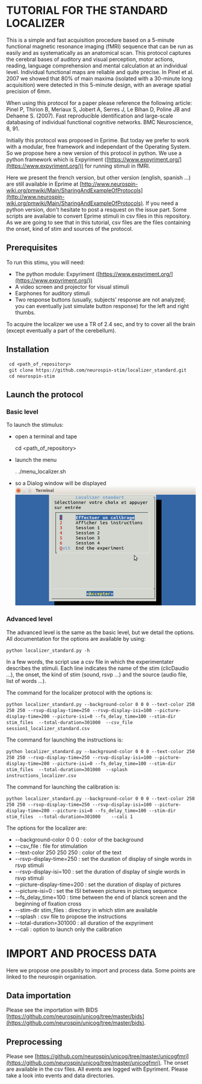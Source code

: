 # TUTORIAL FOR THE STANDARD LOCALIZER


This is a simple and fast acquisition procedure based on a 5-minute functional magnetic resonance imaging (fMRI) sequence that can be run 
as easily and as systematically as an anatomical scan. This protocol captures the cerebral bases of auditory and visual perception, motor 
actions, reading, language comprehension and mental calculation at an individual level. Individual functional maps are reliable and quite 
precise. In Pinel et al. 2007 we showed that 80% of main maxima (isolated with a 30-minute long acquisition) were detected in this 
5-minute design, with an average spatial precision of 6mm. 

When using this protocol for a paper please reference the following article:
Pinel P, Thirion B, Meriaux S, Jobert A, Serres J, Le Bihan D, Poline JB and Dehaene S. (2007). 
Fast reproducible identification and large-scale databasing of individual functional cognitive networks. BMC Neuroscience, 8, 91.

Initially this protocol was proposed in Eprime. But today we prefer to work with a modular, free framework and independant of the Operating System.
So we propose here a new version of this protocol in python. We use a python framework which is Expyriment ([https://www.expyriment.org/](https://www.expyriment.org/))
for running stimuli in fMRI. 

Here we present the french version, but other version (english, spanish ...) are still available in Eprime at [http://www.neurospin-wiki.org/pmwiki/Main/SharingAndExampleOfProtocols](http://www.neurospin-wiki.org/pmwiki/Main/SharingAndExampleOfProtocols).
If you need a python version, don't hesitate to post a resquest on the issue part.
Some scripts are available to convert Eprime stimuli in csv files in this repository. As we are going to see that in this tutorial, csv files 
are the files containing the onset, kind of stim and sources of the protocol.



## Prerequisites

To run this stimu, you will need:

* The python module: Expyriment ([https://www.expyriment.org/](https://www.expyriment.org/))
* A video screen and projector for visual stimuli
* Earphones for auditory stimuli
* Two response buttons (usually, subjects’ response are not analyzed; you can eventually just simulate button response) for the left and right thumbs.

To acquire the localizer we use a TR of 2.4 sec, and try to cover all the brain (except eventually a part of the cerebellum). 


## Installation 

     cd <path_of_repository>
     git clone https://github.com/neurospin-stim/localizer_standard.git
     cd neurospin-stim


## Launch the protocol
### Basic level
To launch the stimulus:

* open a terminal and tape 

    cd <path_of_repository>


* launch the menu 

    . ./menu_localizer.sh


* so a Dialog window will be displayed
![](./menu_dialog_localizer.png "menu_dialog_localizer.png")

    


### Advanced level
The advanced level is the same as the basic level, but we detail the options. All documentation for the options are available by using:

    python localizer_standard.py -h

In a few words, the script use a csv file in which the experimentater describes the stimuli.
Each line indicates the name of the stim (clicDaudio ...), the onset, the kind of stim (sound, rsvp ...) and the source (audio file, list of words ...).

The command for the localizer protocol with the options is:

    python localizer_standard.py --background-color 0 0 0 --text-color 250 250 250 --rsvp-display-time=250 --rsvp-display-isi=100 --picture-display-time=200 --picture-isi=0 --fs_delay_time=100 --stim-dir stim_files  --total-duration=301000  --csv_file session1_localizer_standard.csv

The command for launching the instructions is:

    python localizer_standard.py --background-color 0 0 0 --text-color 250 250 250 --rsvp-display-time=250 --rsvp-display-isi=100 --picture-display-time=200 --picture-isi=0 --fs_delay_time=100 --stim-dir stim_files  --total-duration=301000  --splash instructions_localizer.csv

The command for launching the calibration is:

    python localizer_standard.py --background-color 0 0 0 --text-color 250 250 250 --rsvp-display-time=250 --rsvp-display-isi=100 --picture-display-time=200 --picture-isi=0 --fs_delay_time=100 --stim-dir stim_files  --total-duration=301000    --cali 1



The options for the localizer are: 

* --background-color 0 0 0 : color of the background
* --csv_file : file for stimulation
* --text-color 250 250 250 : color of the text
* --rsvp-display-time=250 : set the duration of display of single words in rsvp stimuli
* --rsvp-display-isi=100 : set the duration of display of single words in rsvp stimuli
* --picture-display-time=200 :  set the duration of display of pictures
* --picture-isi=0 : set the ISI between pictures in pictseq sequence
* --fs_delay_time=100 : time between the end of blanck screen and the beginning of fixation cross
* --stim-dir stim_files : directory in which stim are available
* --splash : csv file to propose the instructions
* --total-duration=301000 : all duration of the expyriment
* --cali : option to launch only the calibration


# IMPORT AND PROCESS DATA
Here we propose one possibity to import and process data.
Some points are linked to the neurospin organisation.

##  Data importation 
Please see the importation with BIDS [https://github.com/neurospin/unicog/tree/master/bids](https://github.com/neurospin/unicog/tree/master/bids).

## Preprocessing
Please see [https://github.com/neurospin/unicog/tree/master/unicogfmri](https://github.com/neurospin/unicog/tree/master/unicogfmri).
The onset are available in the csv files. All events are logged with Epyriment. Please take a look into events and data directories.


